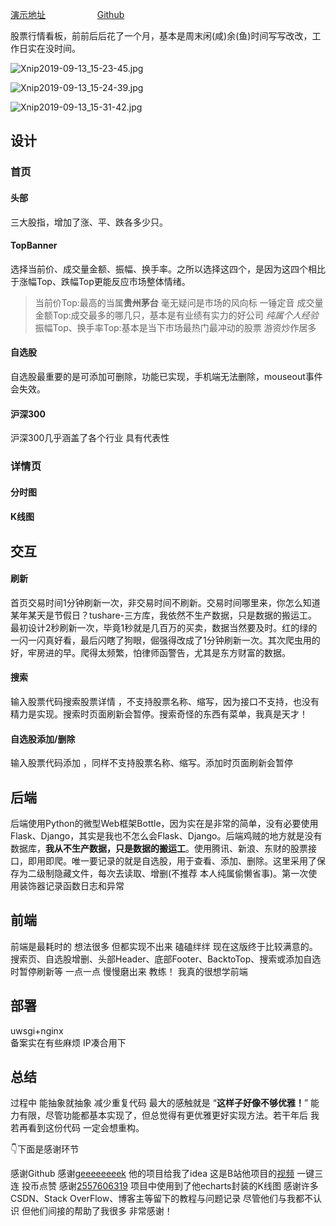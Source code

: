 
[演示地址](http://www.wjinyu.top:8888)      &nbsp;&nbsp;&nbsp;&nbsp;&nbsp;&nbsp;&nbsp;&nbsp;&nbsp;   &nbsp;&nbsp;&nbsp;&nbsp;&nbsp;&nbsp;&nbsp;&nbsp;&nbsp;&nbsp;[Github](https://github.com/sadjjk/StockProject)

股票行情看板，前前后后花了一个月，基本是周末闲(咸)余(鱼)时间写写改改，工作日实在没时间。

![Xnip2019-09-13_15-23-45.jpg](https://i.loli.net/2019/09/13/JxBvCRhUuOD84Ts.jpg)

![Xnip2019-09-13_15-24-39.jpg](https://i.loli.net/2019/09/13/v7pPDuyLQA6of2G.jpg)

![Xnip2019-09-13_15-31-42.jpg](https://i.loli.net/2019/09/13/urC7GbWq9NpKeDh.jpg)

## 设计

### 首页

#### 头部

三大股指，增加了涨、平、跌各多少只。

#### TopBanner

选择当前价、成交量金额、振幅、换手率。之所以选择这四个，是因为这四个相比于涨幅Top、跌幅Top更能反应市场整体情绪。

> 当前价Top:最高的当属**贵州茅台**  毫无疑问是市场的风向标 一锤定音 
> 成交量金额Top:成交最多的哪几只，基本是有业绩有实力的好公司  *纯属个人经验*
> 振幅Top、换手率Top:基本是当下市场最热门最冲动的股票 游资炒作居多

#### 自选股

自选股最重要的是可添加可删除，功能已实现，手机端无法删除，mouseout事件会失效。

#### 沪深300

沪深300几乎涵盖了各个行业 具有代表性

### 详情页



#### 分时图



#### K线图



## 交互

#### 刷新

首页交易时间1分钟刷新一次，非交易时间不刷新。交易时间哪里来，你怎么知道某年某天是节假日？tushare-三方库，我依然不生产数据，只是数据的搬运工。最初设计2秒刷新一次，毕竟1秒就是几百万的买卖，数据当然要及时。红的绿的一闪一闪真好看，最后闪瞎了狗眼，倔强得改成了1分钟刷新一次。其次爬虫用的好，牢房进的早。爬得太频繁，怕律师函警告，尤其是东方财富的数据。

#### 搜索

输入股票代码搜索股票详情 ，不支持股票名称、缩写，因为接口不支持，也没有精力是实现。搜索时页面刷新会暂停。搜索奇怪的东西有菜单，我真是天才！

#### 自选股添加/删除

输入股票代码添加 ，同样不支持股票名称、缩写。添加时页面刷新会暂停

## 后端

后端使用Python的微型Web框架Bottle，因为实在是非常的简单，没有必要使用Flask、Django，其实是我也不怎么会Flask、Django。后端鸡贼的地方就是没有数据库，**我从不生产数据，只是数据的搬运工**。使用腾讯、新浪、东财的股票接口，即用即爬。唯一要记录的就是自选股，用于查看、添加、删除。这里采用了保存为二级制隐藏文件，每次去读取、增删(不推荐 本人纯属偷懒省事)。第一次使用装饰器记录函数日志和异常

## 前端

前端是最耗时的  想法很多 但都实现不出来 磕磕绊绊 现在这版终于比较满意的。搜索页、自选股增删、头部Header、底部Footer、BacktoTop、搜索或添加自选时暂停刷新等 一点一点 慢慢磨出来   教练！ 我真的很想学前端

## 部署

uwsgi+nginx  
备案实在有些麻烦 IP凑合用下

## 总结

过程中 能抽象就抽象 减少重复代码 最大的感触就是 “**这样子好像不够优雅！**” 能力有限，尽管功能都基本实现了，但总觉得有更优雅更好实现方法。若干年后 我若再看到这份代码 一定会想重构。

👇下面是感谢环节

感谢Github 
感谢[geeeeeeeek](https://github.com/geeeeeeeek) 他的项目给我了idea
这是B站他项目的[视频](https://www.bilibili.com/video/av45168955) 一键三连 投币点赞
感谢[2557606319](https://github.com/2557606319) 项目中使用到了他echarts封装的K线图
感谢许多CSDN、Stack OverFlow、博客主等留下的教程与问题记录
尽管他们与我都不认识 但他们间接的帮助了我很多 非常感谢！

